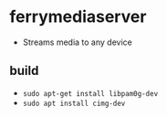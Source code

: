 # ferrymediaserver
- Streams media to any device

## build
- `sudo apt-get install libpam0g-dev`
- `sudo apt install cimg-dev`
